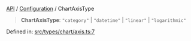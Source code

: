 [API](../../overview.md) / [Configuration](../overview.md) / ChartAxisType

> **ChartAxisType**: `"category"` \| `"datetime"` \| `"linear"` \| `"logarithmic"`

Defined in: [src/types/chart/axis.ts:7](https://github.com/gravity-ui/charts/blob/6aea3bcf86facdd4a019a7e612d7ac7e27006c35/src/types/chart/axis.ts#L7)
